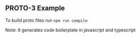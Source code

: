 ## PROTO-3 Example

To build proto files run `npm run compile`

Note: It generates code boilerplate in javascript and typescript